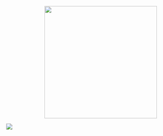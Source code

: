 <p align="center"><img src="./laravel-grapes-logo.png" width="300"></p>
<p align="left"><img src="./screenshots/screenshot01.png"></p>
